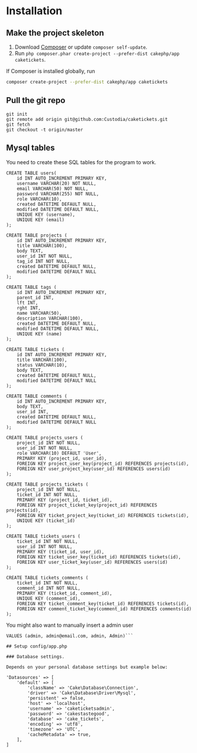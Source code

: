 # Installation

## Make the project skeleton

1. Download [Composer](http://getcomposer.org/doc/00-intro.md) or update `composer self-update`.
2. Run `php composer.phar create-project --prefer-dist cakephp/app caketickets`.

If Composer is installed globally, run
```bash
composer create-project --prefer-dist cakephp/app caketickets
```

## Pull the git repo

```
git init
git remote add origin git@github.com:Custodia/caketickets.git
git fetch
git checkout -t origin/master
```

## Mysql tables

You need to create these SQL tables for the program to work.

```
CREATE TABLE users(
	id INT AUTO_INCREMENT PRIMARY KEY,
	username VARCHAR(20) NOT NULL,
	email VARCHAR(50) NOT NULL,
	password VARCHAR(255) NOT NULL,
	role VARCHAR(10),
	created DATETIME DEFAULT NULL,
	modified DATETIME DEFAULT NULL,
	UNIQUE KEY (username),
	UNIQUE KEY (email)
);

CREATE TABLE projects (
	id INT AUTO_INCREMENT PRIMARY KEY,
	title VARCHAR(100),
	body TEXT,
	user_id INT NOT NULL,
	tag_id INT NOT NULL,
	created DATETIME DEFAULT NULL,
	modified DATETIME DEFAULT NULL
);

CREATE TABLE tags (
	id INT AUTO_INCREMENT PRIMARY KEY,
	parent_id INT,
	lft INT,
	rght INT,
	name VARCHAR(50),
	description VARCHAR(100),
	created DATETIME DEFAULT NULL,
	modified DATETIME DEFAULT NULL,
	UNIQUE KEY (name)
);

CREATE TABLE tickets (
	id INT AUTO_INCREMENT PRIMARY KEY,
	title VARCHAR(100),
	status VARCHAR(10),
	body TEXT,
	created DATETIME DEFAULT NULL,
	modified DATETIME DEFAULT NULL
);

CREATE TABLE comments (
	id INT AUTO_INCREMENT PRIMARY KEY,
	body TEXT,
	user_id INT,
	created DATETIME DEFAULT NULL,
	modified DATETIME DEFAULT NULL
);

CREATE TABLE projects_users (
	project_id INT NOT NULL,
	user_id INT NOT NULL,
	role VARCHAR(10) DEFAULT 'User',
	PRIMARY KEY (project_id, user_id),
	FOREIGN KEY project_user_key(project_id) REFERENCES projects(id),
	FOREIGN KEY user_project_key(user_id) REFERENCES users(id)
);

CREATE TABLE projects_tickets (
	project_id INT NOT NULL,
	ticket_id INT NOT NULL,
	PRIMARY KEY (project_id, ticket_id),
	FOREIGN KEY project_ticket_key(project_id) REFERENCES projects(id),
	FOREIGN KEY ticket_project_key(ticket_id) REFERENCES tickets(id),
	UNIQUE KEY (ticket_id)
);

CREATE TABLE tickets_users (
	ticket_id INT NOT NULL,
	user_id INT NOT NULL,
	PRIMARY KEY (ticket_id, user_id),
	FOREIGN KEY ticket_user_key(ticket_id) REFERENCES tickets(id),
	FOREIGN KEY user_ticket_key(user_id) REFERENCES users(id)
);

CREATE TABLE tickets_comments (
	ticket_id INT NOT NULL,
	comment_id INT NOT NULL,
	PRIMARY KEY (ticket_id, comment_id),
	UNIQUE KEY (comment_id),
	FOREIGN KEY ticket_comment_key(ticket_id) REFERENCES tickets(id),
	FOREIGN KEY comment_ticket_key(comment_id) REFERENCES comments(id)
);
```

You might also want to manually insert a admin user 

```INSERT INTO users (username, email, password, role)
VALUES (admin, admin@email.com, admin, Admin)```

## Setup config/app.php

### Database settings.

Depends on your personal database settings but example below:

```
    'Datasources' => [
        'default' => [
            'className' => 'Cake\Database\Connection',
            'driver' => 'Cake\Database\Driver\Mysql',
            'persistent' => false,
            'host' => 'localhost',
            'username' => 'caketicketsadmin',
            'password' => 'cakestastegood',
            'database' => 'cake_tickets',
            'encoding' => 'utf8',
            'timezone' => 'UTC',
            'cacheMetadata' => true,
        ],
    ]
```

